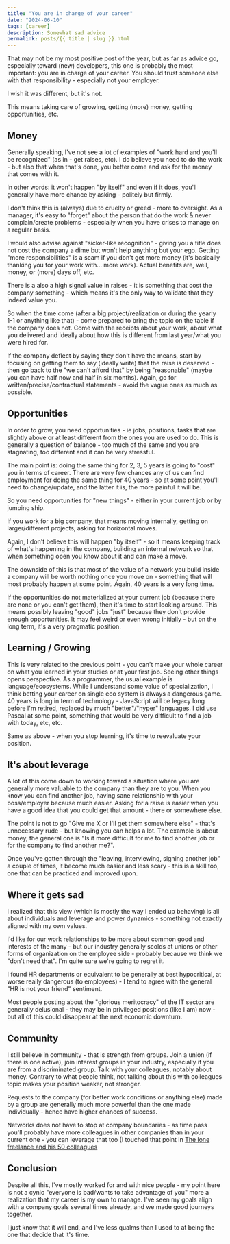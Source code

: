 ```yaml
---
title: "You are in charge of your career"
date: "2024-06-10"
tags: [career]
description: Somewhat sad advice
permalink: posts/{{ title | slug }}.html
---
```


That may not be my most positive post of the year, but as far as advice go, especially toward (new) developers, this one is probably the most important: you are in charge of your career. You should trust someone else with that responsibility - especially not your employer.

I wish it was different, but it's not.

This means taking care of growing, getting (more) money, getting opportunities, etc.

## Money

Generally speaking, I've not see a lot of examples of "work hard and you'll be recognized" (as in - get raises, etc). I do believe you need to do the work - but also that when that's done, you better come and ask for the money that comes with it.

In other words: it won't happen "by itself" and even if it does, you'll generally have more chance by asking - politely but firmly.

I don't think this is (always) due to cruelty or greed - more to oversight. As a manager, it's easy to "forget" about the person that do the work & never complain/create problems - especially when you have crises to manage on a regular basis.

I would also advise against "sicker-like recognition" - giving you a title does not cost the company a dime but won't help anything but your ego. Getting "more responsibilities" is a scam if you don't get more money (it's basically thanking you for your work with... more work). Actual benefits are, well, money, or (more) days off, etc.

There is a also a high signal value in raises - it is something that cost the company something - which means it's the only way to validate that they indeed value you.

So when the time come (after a big project/realization or during the yearly 1-1 or anything like that) - come prepared to bring the topic on the table if the company does not. Come with the receipts about your work, about what you delivered and ideally about how this is different from last year/what you were hired for.

If the company deflect by saying they don't have the means, start by focusing on getting them to say (ideally write) that the raise is deserved - then go back to the "we can't afford that" by being "reasonable" (maybe you can have half now and half in six months). Again, go for written/precise/contractual statements - avoid the vague ones as much as possible.

## Opportunities

In order to grow, you need opportunities - ie jobs, positions, tasks that are slightly above or at least different from the ones you are used to do. This is generally a question of balance - too much of the same and you are stagnating, too different and it can be very stressful.

The main point is: doing the same thing for 2, 3, 5 years is going to "cost" you in terms of career. There are very few chances any of us can find employment for doing the same thing for 40 years - so at some point you'll need to change/update, and the latter it is, the more painful it will be.

So you need opportunities for "new things" - either in your current job or by jumping ship.

If you work for a big company, that means moving internally, getting on larger/different projects, asking for horizontal moves.

Again, I don't believe this will happen "by itself" - so it means keeping track of what's happening in the company, building an internal network so that when something open you know about it and can make a move.

The downside of this is that most of the value of a network you build inside a company will be worth nothing once you move on - something that will most probably happen at some point. Again, 40 years is a very long time.

If the opportunities do not materialized at your current job (because there are none or you can't get them), then it's time to start looking around. This means possibly leaving "good" jobs "just" because they don't provide enough opportunities. It may feel weird or even wrong initially - but on the long term, it's a very pragmatic position.

## Learning / Growing

This is very related to the previous point - you can't make your whole career on what you learned in your studies or at your first job. Seeing other things opens perspective. As a programmer, the usual example is language/ecosystems. While I understand some value of specialization, I think betting your career on single eco system is always a dangerous game. 40 years is long in term of technology - JavaScript will be legacy long before I'm retired, replaced by much "better"/"hyper" languages. I did use Pascal at some point, something that would be very difficult to find a job with today, etc, etc.

Same as above - when you stop learning, it's time to reevaluate your position.

## It's about leverage

A lot of this come down to working toward a situation where you are generally more valuable to the company than they are to you. When you know you can find another job, having sane relationship with your boss/employer because much easier. Asking for a raise is easier when you have a good idea that you could get that amount - there or somewhere else.

The point is not to go "Give me X or I'll get them somewhere else" - that's unnecessary rude - but knowing you can helps a lot. The example is about money, the general one is "Is it more difficult for me to find another job or for the company to find another me?".

Once you've gotten through the "leaving, interviewing, signing another job" a couple of times, it become much easier and less scary - this is a skill too, one that can be practiced and improved upon.

## Where it gets sad

I realized that this view (which is mostly the way I ended up behaving) is all about individuals and leverage and power dynamics - something not exactly aligned with my own values.

I'd like for our work relationships to be more about common good and interests of the many - but our industry generally scolds at unions or other forms of organization on the employee side - probably because we think we "don't need that". I'm quite sure we're going to regret it.

I found HR departments or equivalent to be generally at best hypocritical, at worse really dangerous (to employees) - I tend to agree with the general "HR is not your friend" sentiment.

Most people posting about the "glorious meritocracy" of the IT sector are generally delusional - they may be in privileged positions (like I am) now - but all of this could disappear at the next economic downturn.

## Community

I still believe in community - that is strength from groups. Join a union (if there is one active), join interest groups in your industry, especially if you are from a discriminated group. Talk with your colleagues, notably about money. Contrary to what people think, not talking about this with colleagues topic makes your position weaker, not stronger.

Requests to the company (for better work conditions or anything else) made by a group are generally much more powerful than the one made individually - hence have higher chances of success.

Networks does not have to stop at company boundaries - as time pass you'll probably have more colleagues in other companies than in your current one - you can leverage that too (I touched that point in [The lone freelance and his 50 colleagues](https://www.joyouscoding.com/posts/the-lone-freelance-and-his-50-colleagues)

## Conclusion

Despite all this, I've mostly worked for and with nice people - my point here is not a cynic "everyone is bad/wants to take advantage of you" more a realization that my career is my own to manage. I've seen my goals align with a company goals several times already, and we made good journeys together.

I just know that it will end, and I've less qualms than I used to at being the one that decide that it's time.
